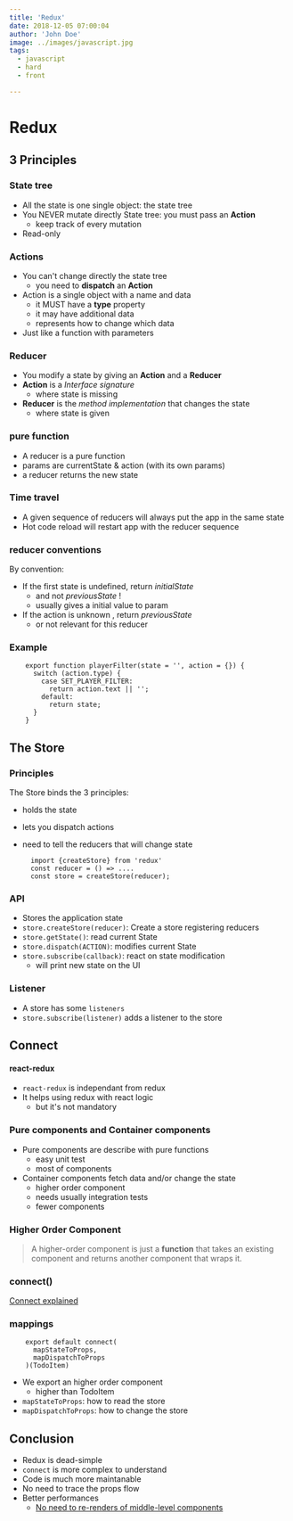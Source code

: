 ```yaml
---
title: 'Redux'
date: 2018-12-05 07:00:04
author: 'John Doe'
image: ../images/javascript.jpg
tags:
  - javascript
  - hard
  - front

---
```


 
Redux
=====

3 Principles
----

### State tree

* All the state is one single object: the state tree
* You NEVER mutate directly State tree: you must pass an **Action** 
    - keep track of every mutation
* Read-only    

### Actions


* You can't change directly the state tree
    - you need to **dispatch** an **Action**
* Action is a single object with a name and data
    - it MUST have a **type** property
    - it may have additional data
    - represents how to change which data
* Just like a function with parameters


### Reducer

* You modify a state by giving an **Action** and a **Reducer**
* **Action** is a *Interface signature*
    - where state is missing
* **Reducer** is the *method implementation* that changes the state
    - where state is given

### pure function

* A reducer is a pure function
* params are currentState & action (with its own params)
* a reducer returns the new state

### Time travel 

* A given sequence of reducers will always put the app in the same state
* Hot code reload will restart app with the reducer sequence
 
 ### reducer conventions
 
 By convention: 
 
 * If the first state is undefined, return *initialState*
    - and not *previousState* !
    - usually gives a initial value to param
 * If the action is unknown , return *previousState*
    - or not relevant for this reducer
    
### Example

        export function playerFilter(state = '', action = {}) {
          switch (action.type) {
            case SET_PLAYER_FILTER:
              return action.text || '';
            default:
              return state;
          }
        }
        

The Store
---


### Principles

The Store binds the 3 principles:

* holds the state
* lets you dispatch actions
* need to tell the reducers that will change state


        import {createStore} from 'redux'
        const reducer = () => ....
        const store = createStore(reducer);


### API

* Stores the application state
* `store.createStore(reducer)`: Create a store registering reducers 
* `store.getState()`: read current State
* `store.dispatch(ACTION)`: modifies current State
* `store.subscribe(callback)`: react on state modification
    - will print new state on the UI

### Listener

* A store has some `listeners`
* `store.subscribe(listener)` adds a listener to the store


Connect
----

#### react-redux

* `react-redux` is independant from redux
* It helps using redux with react logic
    - but it's not mandatory
        
### Pure components and Container components

* Pure components are describe with pure functions
    - easy unit test
    - most of components
* Container components fetch data and/or change the state
    - higher order component
    - needs usually integration tests
    - fewer components

### Higher Order Component

> A higher-order component is just a **function** that takes an existing component and returns another component that wraps it.

### connect()


[Connect explained](http://www.sohamkamani.com/blog/2017/03/31/react-redux-connect-explained/)


### mappings

        export default connect(
          mapStateToProps,
          mapDispatchToProps
        )(TodoItem)

* We export an higher order component
    - higher than TodoItem
* `mapStateToProps`: how to read the store
* `mapDispatchToProps`: how to change the store

    
Conclusion
---

* Redux is dead-simple
* `connect` is more complex to understand
* Code is much more maintanable
* No need to trace the props flow
* Better performances
    - [No need to  re-renders of middle-level components](https://github.com/reactjs/redux/issues/419#issuecomment-129188175)









